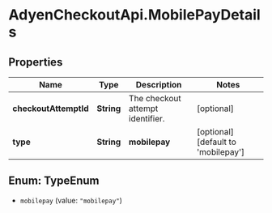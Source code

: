 # AdyenCheckoutApi.MobilePayDetails

## Properties

Name | Type | Description | Notes
------------ | ------------- | ------------- | -------------
**checkoutAttemptId** | **String** | The checkout attempt identifier. | [optional] 
**type** | **String** | **mobilepay** | [optional] [default to &#39;mobilepay&#39;]



## Enum: TypeEnum


* `mobilepay` (value: `"mobilepay"`)




